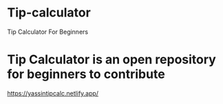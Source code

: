 # Tip-calculator
Tip Calculator For Beginners
<h1>Tip Calculator is an open repository for beginners to contribute</h2>


https://yassintipcalc.netlify.app/
